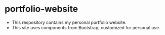 # portfolio-website
- This respository contains my personal portfolio website.
- This site uses components from Bootstrap, customized for personal use.